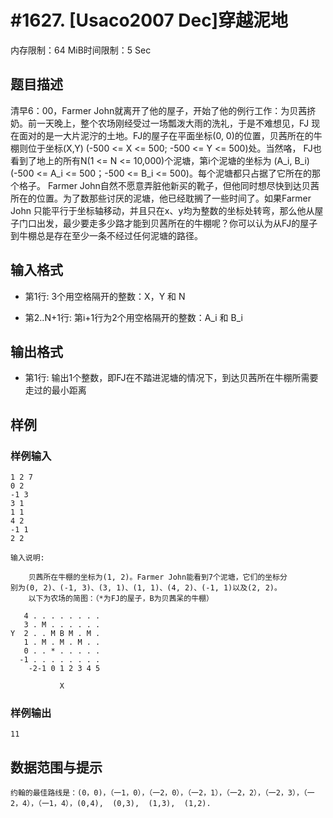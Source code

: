 # #1627. [Usaco2007 Dec]穿越泥地

内存限制：64 MiB时间限制：5 Sec

## 题目描述

清早6：00，Farmer John就离开了他的屋子，开始了他的例行工作：为贝茜挤奶。前一天晚上，整个农场刚经受过一场瓢泼大雨的洗礼，于是不难想见，FJ 现在面对的是一大片泥泞的土地。FJ的屋子在平面坐标(0, 0)的位置，贝茜所在的牛棚则位于坐标(X,Y) (-500 <= X <= 500; -500 <= Y <= 500)处。当然咯， FJ也看到了地上的所有N(1 <= N <= 10,000)个泥塘，第i个泥塘的坐标为 (A_i, B_i) (-500 <= A_i <= 500；-500 <= B_i <= 500)。每个泥塘都只占据了它所在的那个格子。 Farmer John自然不愿意弄脏他新买的靴子，但他同时想尽快到达贝茜所在的位置。为了数那些讨厌的泥塘，他已经耽搁了一些时间了。如果Farmer John 只能平行于坐标轴移动，并且只在x、y均为整数的坐标处转弯，那么他从屋子门口出发，最少要走多少路才能到贝茜所在的牛棚呢？你可以认为从FJ的屋子到牛棚总是存在至少一条不经过任何泥塘的路径。 

## 输入格式

* 第1行: 3个用空格隔开的整数：X，Y 和 N 

* 第2..N+1行: 第i+1行为2个用空格隔开的整数：A_i 和 B_i

## 输出格式

* 第1行: 输出1个整数，即FJ在不踏进泥塘的情况下，到达贝茜所在牛棚所需要 走过的最小距离 

## 样例

### 样例输入

    
    1 2 7
    0 2
    -1 3
    3 1
    1 1
    4 2
    -1 1
    2 2
    
    输入说明:
    
        贝茜所在牛棚的坐标为(1, 2)。Farmer John能看到7个泥塘，它们的坐标分
    别为(0, 2)、(-1, 3)、(3, 1)、(1, 1)、(4, 2)、(-1, 1)以及(2, 2)。
        以下为农场的简图：（*为FJ的屋子，B为贝茜呆的牛棚）
    
       4 . . . . . . . . 
       3 . M . . . . . . 
    Y  2 . . M B M . M . 
       1 . M . M . M . . 
       0 . . * . . . . . 
      -1 . . . . . . . . 
        -2-1 0 1 2 3 4 5 
    
               X
    
    
    

### 样例输出

    
    11
    
    
    

## 数据范围与提示

    约翰的最佳路线是：(0，0)，（一1，0），（一2，0），（一2，1），（一2，2），（一2，3），（一2，4），（一1，4），(0,4),  (0,3),  (1,3),  (1,2).
